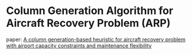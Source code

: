 # Column Generation Algorithm for Aircraft Recovery Problem (ARP)

paper:
[A column generation-based heuristic for aircraft recovery problem with airport capacity constraints and maintenance flexibility](https://www.sciencedirect.com/science/article/pii/S0191261517310421)